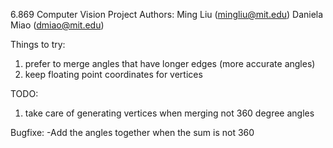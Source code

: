 6.869 Computer Vision Project 
Authors:
Ming Liu (mingliu@mit.edu)
Daniela Miao (dmiao@mit.edu)

Things to try:
1) prefer to merge angles that have longer edges (more accurate angles)
2) keep floating point coordinates for vertices

TODO: 
1) take care of generating vertices when merging not 360 degree angles

Bugfixe:
-Add the angles together when the sum is not 360
